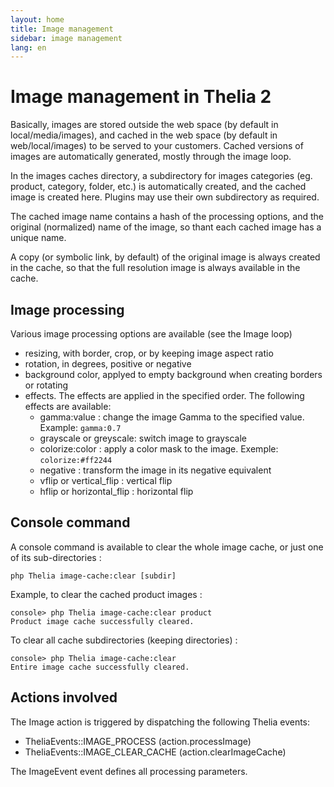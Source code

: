 ```yaml
---
layout: home
title: Image management
sidebar: image management
lang: en
---
```


# Image management in Thelia 2

Basically, images are stored outside the web space (by default in local/media/images), and cached in the web space (by default in web/local/images) to be served to your customers. Cached versions of images are automatically generated, mostly through the image loop.

In the images caches directory, a subdirectory for images categories (eg. product, category, folder, etc.) is automatically created, and the cached image is created here. Plugins may use their own subdirectory as required.

The cached image name contains a hash of the processing options, and the original (normalized) name of the image, so thant each cached image has a unique name.

A copy (or symbolic link, by default) of the original image is always created in the cache, so that the full resolution image is always available in the cache.

## Image processing

Various image processing options are available (see the Image loop)

- resizing, with border, crop, or by keeping image aspect ratio
- rotation, in degrees, positive or negative
- background color, applyed to empty background when creating borders or rotating
- effects. The effects are applied in the specified order. The following effects are available:
    - gamma:value : change the image Gamma to the specified value. Example: `gamma:0.7`
    - grayscale or greyscale: switch image to grayscale
    - colorize:color : apply a color mask to the image. Exemple: `colorize:#ff2244`
    - negative : transform the image in its negative equivalent
    - vflip or vertical_flip : vertical flip
    - hflip or horizontal_flip : horizontal flip

## Console command

A console command is available to clear the whole image cache, or just one of its sub-directories :

```
php Thelia image-cache:clear [subdir]
```

Example, to clear the cached product images :

```
console> php Thelia image-cache:clear product
Product image cache successfully cleared.
```
To clear all cache subdirectories (keeping directories) :
```
console> php Thelia image-cache:clear
Entire image cache successfully cleared.
```

## Actions involved

The Image action is triggered by dispatching the following Thelia events:

- TheliaEvents::IMAGE_PROCESS (action.processImage)
- TheliaEvents::IMAGE_CLEAR_CACHE (action.clearImageCache)

The ImageEvent event defines all processing parameters.